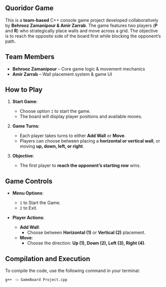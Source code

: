 ## Quoridor Game
This is a **team-based** C++ console game project developed collaboratively by **Behrooz Zamanipour & Amir Zarrab**. The game features two players (**P** and **R**) who strategically place walls and move across a grid. The objective is to reach the opposite side of the board first while blocking the opponent’s path.

## Team Members
- **Behrooz Zamanipour** – Core game logic & movement mechanics
- **Amir Zarrab** – Wall placement system & game UI

## How to Play

1. **Start Game**:
   - Choose option `1` to start the game.
   - The board will display player positions and available moves.

2. **Game Turns**:
   - Each player takes turns to either **Add Wall** or **Move**.
   - Players can choose between placing a **horizontal or vertical wall**, or moving **up, down, left, or right**.

3. **Objective**:
   - The first player to **reach the opponent’s starting row** wins.

## Game Controls

- **Menu Options**:
  - `1` to Start the Game.
  - `2` to Exit.

- **Player Actions**:
  - **Add Wall**:
    - Choose between **Horizontal (1)** or **Vertical (2)** placement.
  - **Move**:
    - Choose the direction: **Up (1), Down (2), Left (3), Right (4)**.

## Compilation and Execution

To compile the code, use the following command in your terminal:

```bash
g++ -o GameBoard Project.cpp
